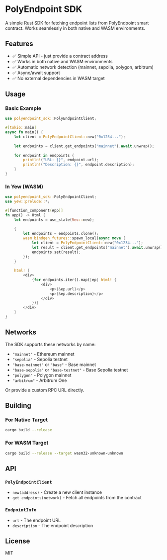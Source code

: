 # PolyEndpoint SDK

A simple Rust SDK for fetching endpoint lists from PolyEndpoint smart contract. Works seamlessly in both native and WASM environments.

## Features

- ✅ Simple API - just provide a contract address
- ✅ Works in both native and WASM environments  
- ✅ Automatic network detection (mainnet, sepolia, polygon, arbitrum)
- ✅ Async/await support
- ✅ No external dependencies in WASM target

## Usage

### Basic Example

```rust
use polyendpoint_sdk::PolyEndpointClient;

#[tokio::main]
async fn main() {
    let client = PolyEndpointClient::new("0x1234...");
    
    let endpoints = client.get_endpoints("mainnet").await.unwrap();
    
    for endpoint in endpoints {
        println!("URL: {}", endpoint.url);
        println!("Description: {}", endpoint.description);
    }
}
```

### In Yew (WASM)

```rust
use polyendpoint_sdk::PolyEndpointClient;
use yew::prelude::*;

#[function_component(App)]
fn app() -> Html {
    let endpoints = use_state(Vec::new);
    
    {
        let endpoints = endpoints.clone();
        wasm_bindgen_futures::spawn_local(async move {
            let client = PolyEndpointClient::new("0x1234...");
            let result = client.get_endpoints("mainnet").await.unwrap();
            endpoints.set(result);
        });
    }
    
    html! {
        <div>
            {for endpoints.iter().map(|ep| html! {
                <div>
                    <p>{&ep.url}</p>
                    <p>{&ep.description}</p>
                </div>
            })}
        </div>
    }
}
```

## Networks

The SDK supports these networks by name:

- `"mainnet"` - Ethereum mainnet
- `"sepolia"` - Sepolia testnet  
- `"base-mainnet"` or `"base"` - Base mainnet
- `"base-sepolia"` or `"base-testnet"` - Base Sepolia testnet
- `"polygon"` - Polygon mainnet
- `"arbitrum"` - Arbitrum One

Or provide a custom RPC URL directly.

## Building

### For Native Target

```bash
cargo build --release
```

### For WASM Target

```bash
cargo build --release --target wasm32-unknown-unknown
```

## API

### `PolyEndpointClient`

- `new(address)` - Create a new client instance
- `get_endpoints(network)` - Fetch all endpoints from the contract

### `EndpointInfo`

- `url` - The endpoint URL
- `description` - The endpoint description

## License

MIT

